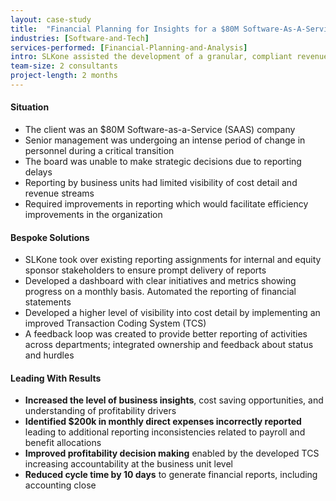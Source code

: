 ```yaml
---
layout: case-study
title:  "Financial Planning for Insights for a $80M Software-As-A-Service"
industries: [Software-and-Tech]
services-performed: [Financial-Planning-and-Analysis]
intro: SLKone assisted the development of a granular, compliant revenue recognition model that resolved material issues in the accounting function, while simultaneously unlocking business intelligence reporting opportunities
team-size: 2 consultants
project-length: 2 months
---
```


#### Situation
- The client was an $80M Software-as-a-Service (SAAS) company
- Senior management was undergoing an intense period of change in personnel during a critical transition
- The board was unable to make strategic decisions due to reporting delays
- Reporting by business units had limited visibility of cost detail and revenue streams
- Required improvements in reporting which would facilitate efficiency improvements in the organization

#### Bespoke Solutions
- SLKone took over existing reporting assignments for internal and equity sponsor stakeholders to ensure prompt delivery of reports
- Developed a dashboard with clear initiatives and metrics showing progress on a monthly basis. Automated the reporting of financial statements
- Developed a higher level of visibility into cost detail by implementing an improved Transaction Coding System (TCS)
- A feedback loop was created to provide better reporting of activities across departments; integrated ownership and feedback about status and hurdles

#### Leading With Results
- **Increased the level of business insights**, cost saving opportunities, and understanding of profitability drivers 
- **Identified $200k in monthly direct expenses incorrectly reported** leading to additional reporting inconsistencies related to payroll and benefit allocations
- **Improved profitability decision making** enabled by the developed TCS increasing accountability at the business unit level
- **Reduced cycle time by 10 days** to generate financial reports, including accounting close
